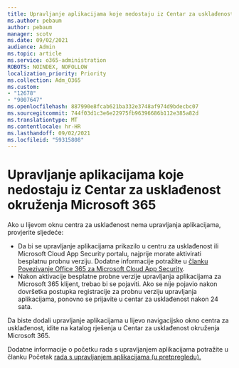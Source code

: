 ```yaml
---
title: Upravljanje aplikacijama koje nedostaju iz Centar za usklađenost okruženja Microsoft 365
ms.author: pebaum
author: pebaum
manager: scotv
ms.date: 09/02/2021
audience: Admin
ms.topic: article
ms.service: o365-administration
ROBOTS: NOINDEX, NOFOLLOW
localization_priority: Priority
ms.collection: Adm_O365
ms.custom:
- "12678"
- "9007647"
ms.openlocfilehash: 887990e8fcab621ba332e3748af974d9bdecbc07
ms.sourcegitcommit: 744f03d1c3e6e22975fb96396686b112e385a82d
ms.translationtype: MT
ms.contentlocale: hr-HR
ms.lasthandoff: 09/02/2021
ms.locfileid: "59315808"
---
```

# <a name="app-governance-missing-from-microsoft-365-compliance-center"></a>Upravljanje aplikacijama koje nedostaju iz Centar za usklađenost okruženja Microsoft 365

Ako u lijevom oknu centra za usklađenost nema upravljanja aplikacijama, provjerite sljedeće:

- Da bi se upravljanje aplikacijama prikazilo u centru za usklađenost ili Microsoft Cloud App Security portalu, najprije morate aktivirati besplatnu probnu verziju. Dodatne informacije potražite u [članku Povezivanje Office 365 za Microsoft Cloud App Security](https://docs.microsoft.com/cloud-app-security/connect-office-365-to-microsoft-cloud-app-security).
- Nakon aktivacije besplatne probne verzije upravljanja aplikacijama za Microsoft 365 klijent, trebao bi se pojaviti. Ako se nije pojavio nakon dovršetka postupka registracije za probnu verziju upravljanja aplikacijama, ponovno se prijavite u centar za usklađenost nakon 24 sata.

Da biste dodali upravljanje aplikacijama u lijevo navigacijsko okno centra za usklađenost, idite na katalog rješenja u Centar za usklađenost okruženja Microsoft 365.

Dodatne informacije o početku rada s upravljanjem aplikacijama potražite u članku Početak [rada s upravljanjem aplikacijama (u pretpregledu).](https://docs.microsoft.com/microsoft-365/compliance/app-governance-get-started)